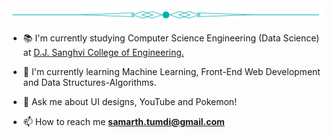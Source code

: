 <!-- Header border -->
<img src="assets/line_divider_color.png" alt="topDivider">

<!-- Brief Description -->
- 📚 I'm currently studying Computer Science Engineering (Data Science) at [D.J. Sanghvi College of Engineering.](https://www.djsce.ac.in/)
  
- 🌱 I'm currently learning Machine Learning, Front-End Web Development and Data Structures-Algorithms.
  
- 💬 Ask me about UI designs, YouTube and Pokemon!
  
- 📫 How to reach me **samarth.tumdi@gmail.com**